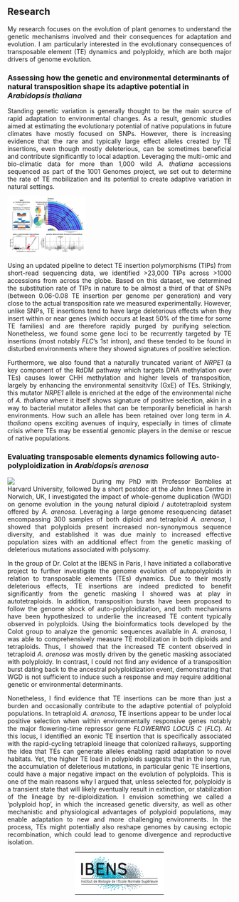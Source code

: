 ## Research

<p align="justify">
My research focuses on the evolution of plant genomes to understand the genetic mechanisms involved and their consequences for adaptation and evolution. I am particularly interested in the evolutionary consequences of transposable element (TE) dynamics and polyploidy, which are both major drivers of genome evolution.
</p>

### Assessing how the genetic and environmental determinants of natural transposition shape its adaptive potential in _Arabidopsis thaliana_

<p align="justify">
Standing genetic variation is generally thought to be the main source of rapid adaptation to environmental changes. As a result, genomic studies aimed at estimating the evolutionary potential of native populations in future climates have mostly focused on SNPs. However, there is increasing evidence that the rare and typically large effect alleles created by TE insertions, even though mostly deleterious, can be sometimes beneficial and contribute significantly to local adaption. Leveraging the multi-omic and bio-climatic data for more than 1,000 wild <em>A. thaliana</em> accessions sequenced as part of the 1001 Genomes project, we set out to determine the rate of TE mobilization and its potential to create adaptive variation in natural settings. 
</p>

<img align="middle" src="/images/GBIO_summary-fig.png" style="margin-right: 15px;" width="175" >

<p align="justify">
Using an updated pipeline to detect TE insertion polymorphisms (TIPs) from short-read sequencing data, we identified >23,000 TIPs across >1000 accessions from across the globe. Based on this dataset, we determined the substitution rate of TIPs in nature to be almost a third of that of SNPs (between 0.06-0.08 TE insertion per genome per generation) and very close to the actual transposition rate we measured experimentally. However, unlike SNPs, TE insertions tend to have large deleterious effects when they insert within or near genes (which occurs at least 50% of the time for some TE families) and are therefore rapidly purged by purifying selection. Nonetheless, we found some gene loci to be recurrently targeted by TE insertions (most notably <em>FLC</em>’s 1st intron), and these tended to be found in disturbed environments where they showed signatures of positive selection.
</p>

<p align="justify">
Furthermore, we also found that a naturally truncated variant of <em>NRPE1</em> (a key component of the RdDM pathway which targets DNA methylation over TEs) causes lower CHH methylation and higher levels of transposition, largely by enhancing the environmental sensitivity (GxE) of TEs. Strikingly, this mutator <em>NRPE1</em> allele is enriched at the edge of the environmental niche of <em>A. thaliana</em> where it itself shows signature of positive selection, akin in a way to bacterial mutator alleles that can be temporarily beneficial in harsh environments. How such an allele has been retained over long term in <em>A. thaliana</em> opens exciting avenues of inquiry, especially in times of climate crisis where TEs may be essential genomic players in the demise or rescue of native populations.
</p>

### Evaluating transposable elements dynamics following auto-polyploidization in _Arabidopsis arenosa_

<img align="left" src="/images/DSC01221.JPG" style="margin-right: 15px;" width="175">

<p align="justify">
During my PhD with Professor Bomblies at Harvard University, followed by a short postdoc at the John Innes Centre in Norwich, UK, I investigated the impact of whole-genome duplication (WGD) on genome evolution in the young natural diploid / autotetraploid system offered by <em>A. arenosa</em>. Leveraging a large genome resequencing dataset encompassing 300 samples of both diploid and tetraploid <em>A. arenosa</em>, I showed that polyploids present increased non-synonymous sequence diversity, and established it was due mainly to increased effective population sizes with an additional effect from the genetic masking of deleterious mutations associated with polysomy. 
</p>

<p align="justify">
In the group of Dr. Colot at the IBENS in Paris, I have initiated a collaborative project to further investigate the genome evolution of autopolyploids in relation to transposable elements (TEs) dynamics. Due to their mostly deleterious effects, TE insertions are indeed predicted to benefit significantly from the genetic masking I showed was at play in autotetraploids. In addition, transposition bursts have been proposed to follow the genome shock of auto-polyploidization, and both mechanisms have been hypothesized to underlie the increased TE content typically observed in polyploids. Using the bioinformatics tools developed by the Colot group to analyze the genomic sequences available in <em>A. arenosa</em>, I was able to comprehensively measure TE mobilization in both diploids and tetraploids. Thus, I showed that the increased TE content observed in tetraploid <em>A. arenosa</em> was mostly driven by the genetic masking associated with polyploidy. In contrast, I could not find any evidence of a transposition burst dating back to the ancestral polyploidization event, demonstrating that WGD is not sufficient to induce such a response and may require additional genetic or environmental determinants. 
</p>

<p align="justify">
Nonetheless, I find evidence that TE insertions can be more than just a burden and occasionally contribute to the adaptive potential of polyploid populations. In tetraploid <em>A. arenosa</em>, TE insertions appear to be under local positive selection when within environmentally responsive genes notably the major flowering-time repressor gene <em>FLOWERING LOCUS C</em> (<em>FLC</em>). At this locus, I identified an exonic TE insertion that is specifically associated with the rapid-cycling tetraploid lineage that colonized railways, supporting the idea that TEs can generate alleles enabling rapid adaptation to novel habitats. Yet, the higher TE load in polyploids suggests that in the long run, the accumulation of deleterious mutations, in particular genic TE insertions, could have a major negative impact on the evolution of polyploids. This is one of the main reasons why I argued that, unless selected for, polyploidy is a transient state that will likely eventually result in extinction, or stabilization of the lineage by re-diploidization. I envision something we called a ‘polyploid hop’, in which the increased genetic diversity, as well as other mechanistic and physiological advantages of polyploid populations, may enable adaptation to new and more challenging environments. In the process, TEs might potentially also reshape genomes by causing ectopic recombination, which could lead to genome divergence and reproductive isolation.
</p>


<p align="center">
<img src="/images/logo_ibens.gif" width="200">
</p>


